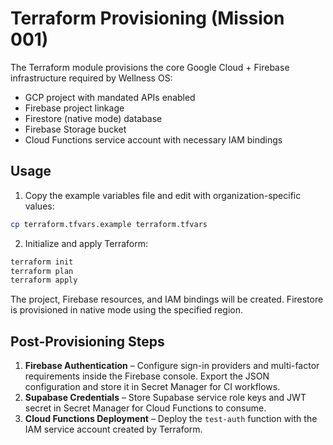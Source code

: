 # Terraform Provisioning (Mission 001)

The Terraform module provisions the core Google Cloud + Firebase infrastructure required by Wellness OS:

* GCP project with mandated APIs enabled
* Firebase project linkage
* Firestore (native mode) database
* Firebase Storage bucket
* Cloud Functions service account with necessary IAM bindings

## Usage

1. Copy the example variables file and edit with organization-specific values:

```bash
cp terraform.tfvars.example terraform.tfvars
```

2. Initialize and apply Terraform:

```bash
terraform init
terraform plan
terraform apply
```

The project, Firebase resources, and IAM bindings will be created. Firestore is provisioned in native mode using the specified region.

## Post-Provisioning Steps

1. **Firebase Authentication** – Configure sign-in providers and multi-factor requirements inside the Firebase console. Export the JSON configuration and store it in Secret Manager for CI workflows.
2. **Supabase Credentials** – Store Supabase service role keys and JWT secret in Secret Manager for Cloud Functions to consume.
3. **Cloud Functions Deployment** – Deploy the `test-auth` function with the IAM service account created by Terraform.

